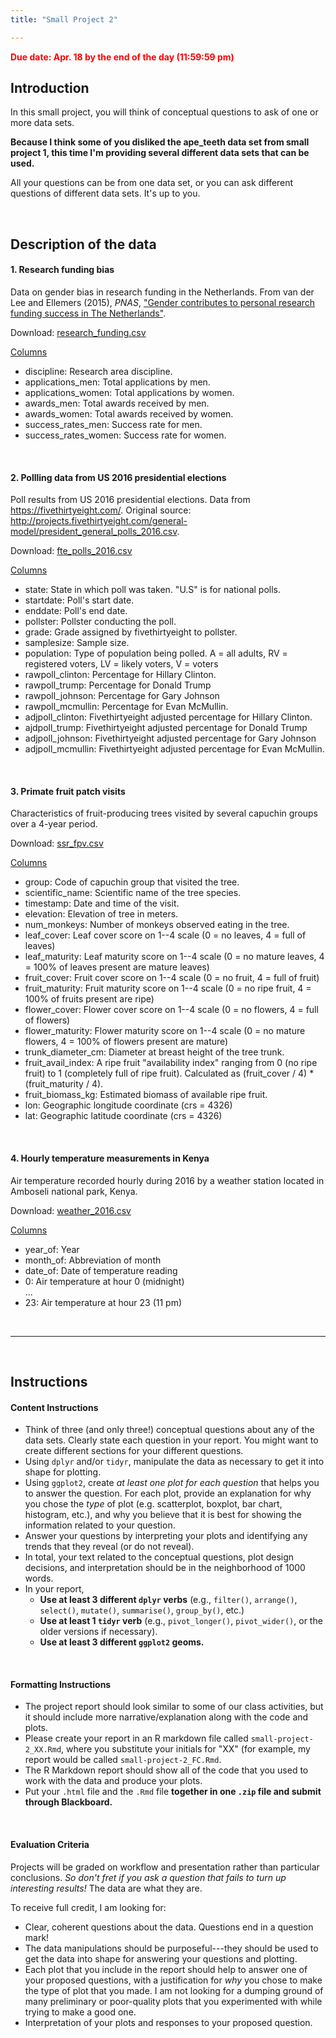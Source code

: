 ```yaml
---
title: "Small Project 2"

---
```


<span style="color:red">**Due date: Apr. 18 by the end of the day (11:59:59 pm)**</span>

## Introduction

In this small project, you will think of conceptual questions to ask of one or more data sets.

**Because I think some of you disliked the ape_teeth data set from small project 1, this time I'm providing several different data sets that can be used.**

All your questions can be from one data set, or you can ask different questions of different data sets. It's up to you.

<br>

## Description of the data


#### 1. Research funding bias

Data on gender bias in research funding in the Netherlands. From van der Lee and Ellemers (2015), _PNAS_, ["Gender contributes to personal research funding success in The Netherlands"](https://www.pnas.org/content/112/40/12349).

Download: [<i class="fas fa-file-csv fa-lg"></i> research_funding.csv](/files/data/research_funding.csv)

<u>Columns</u>

- discipline: Research area discipline.
- applications_men: Total applications by men.
- applications_women: Total applications by women.
- awards_men: Total awards received by men.
- awards_women: Total awards received by women.
- success_rates_men: Success rate for men.
- success_rates_women: Success rate for women.

<br>

#### 2. Pollling data from US 2016 presidential elections

Poll results from US 2016 presidential elections. Data from <https://fivethirtyeight.com/>. Original source: <http://projects.fivethirtyeight.com/general-model/president_general_polls_2016.csv>.

Download: [<i class="fas fa-file-csv fa-lg"></i> fte_polls_2016.csv](/files/data/fte_polls_2016.csv)

<u>Columns</u>

- state: State in which poll was taken. "U.S" is for national polls.
- startdate: Poll's start date.
- enddate: Poll's end date.
- pollster: Pollster conducting the poll.
- grade: Grade assigned by fivethirtyeight to pollster.
- samplesize: Sample size.
- population: Type of population being polled. A = all adults, RV = registered voters, LV = likely voters, V = voters
- rawpoll_clinton: Percentage for Hillary Clinton.
- rawpoll_trump: Percentage for Donald Trump
- rawpoll_johnson: Percentage for Gary Johnson
- rawpoll_mcmullin: Percentage for Evan McMullin.
- adjpoll_clinton: Fivethirtyeight adjusted percentage for Hillary Clinton.
- ajdpoll_trump: Fivethirtyeight adjusted percentage for Donald Trump
- adjpoll_johnson: Fivethirtyeight adjusted percentage for Gary Johnson
- adjpoll_mcmullin: Fivethirtyeight adjusted percentage for Evan McMullin.

<br>

#### 3. Primate fruit patch visits

Characteristics of fruit-producing trees visited by several capuchin groups over a 4-year period.

Download: [<i class="fas fa-file-csv fa-lg"></i> ssr_fpv.csv](/files/data/ssr_fpv.csv)

<u>Columns</u>

 - group: Code of capuchin group that visited the tree.
 - scientific_name: Scientific name of the tree species.
 - timestamp: Date and time of the visit.
 - elevation: Elevation of tree in meters.
 - num_monkeys: Number of monkeys observed eating in the tree.
 - leaf_cover: Leaf cover score on 1--4 scale (0 = no leaves, 4 = full of leaves)
 - leaf_maturity: Leaf maturity score on 1--4 scale (0 = no mature leaves, 4 = 100% of leaves present are mature leaves)
 - fruit_cover: Fruit cover score on 1--4 scale (0 = no fruit, 4 = full of fruit)
 - fruit_maturity: Fruit maturity score on 1--4 scale (0 = no ripe fruit, 4 = 100% of fruits present are ripe)
 - flower_cover: Flower cover score on 1--4 scale (0 = no flowers, 4 = full of flowers)
 - flower_maturity: Flower maturity score on 1--4 scale (0 = no mature flowers, 4 = 100% of flowers present are mature)
 - trunk_diameter_cm: Diameter at breast height of the tree trunk.
 - fruit_avail_index: A ripe fruit "availability index" ranging from 0 (no ripe fruit) to 1 (completely full of ripe fruit). Calculated as (fruit_cover / 4) * (fruit_maturity / 4).
 - fruit_biomass_kg: Estimated biomass of available ripe fruit.
 - lon: Geographic longitude coordinate (crs = 4326)
 - lat: Geographic latitude coordinate (crs = 4326)


<br>

#### 4. Hourly temperature measurements in Kenya

Air temperature recorded hourly during 2016 by a weather station located in Amboseli national park, Kenya.

Download: [<i class="fas fa-file-csv fa-lg"></i> weather_2016.csv](/files/data/weather_2016.csv)

<u>Columns</u>

- year_of: Year
- month_of: Abbreviation of month
- date_of: Date of temperature reading
- 0: Air temperature at hour 0 (midnight)    
...
- 23: Air temperature at hour 23 (11 pm)


<br>
<hr>
<br>

## Instructions

#### Content Instructions

- Think of three (and only three!) conceptual questions about any of the data sets. Clearly state each question in your report. You might want to create different sections for your different questions.
- Using `dplyr` and/or `tidyr`, manipulate the data as necessary to get it into shape for plotting.
- Using `ggplot2`, create _at least one plot for each question_ that helps you to answer the question. For each plot, provide an explanation for why you chose the _type_ of plot (e.g. scatterplot, boxplot, bar chart, histogram, etc.), and why you believe that it is best for showing the information related to your question. 
- Answer your questions by interpreting your plots and identifying any trends that they reveal (or do not reveal).
- In total, your text related to the conceptual questions, plot design decisions, and interpretation should be in the neighborhood of 1000 words.
- In your report, 
    - **Use at least 3 different `dplyr` verbs** (e.g., `filter()`, `arrange()`, `select()`, `mutate()`, `summarise()`, `group_by()`, etc.)
    - **Use at least 1 `tidyr` verb** (e.g., `pivot_longer()`, `pivot_wider()`, or the older versions if necessary).
    - **Use at least 3 different `ggplot2` geoms.**

<br>

#### Formatting Instructions

- The project report should look similar to some of our class activities, but it should include more narrative/explanation along with the code and plots.
- Please create your report in an R markdown file called `small-project-2_XX.Rmd`, where you substitute your initials for "XX" (for example, my report would be called `small-project-2_FC.Rmd`.
- The R Markdown report should show all of the code that you used to work with the data and produce your plots.
- Put your `.html` file and the `.Rmd` file **together in one `.zip` file and submit through Blackboard.**

<br>

#### Evaluation Criteria

Projects will be graded on workflow and presentation rather than particular conclusions. _So don't fret if you ask a question that fails to turn up interesting results!_ The data are what they are.

To receive full credit, I am looking for:

- Clear, coherent questions about the data. Questions end in a question mark!
- The data manipulations should be purposeful---they should be used to get the data into shape for answering your questions and plotting.
- Each plot that you include in the report should help to answer one of your proposed questions, with a justification for _why_ you chose to make the type of plot that you made. I am not looking for a dumping ground of many preliminary or poor-quality plots that you experimented with while trying to make a good one.
- Interpretation of your plots and responses to your proposed question.
